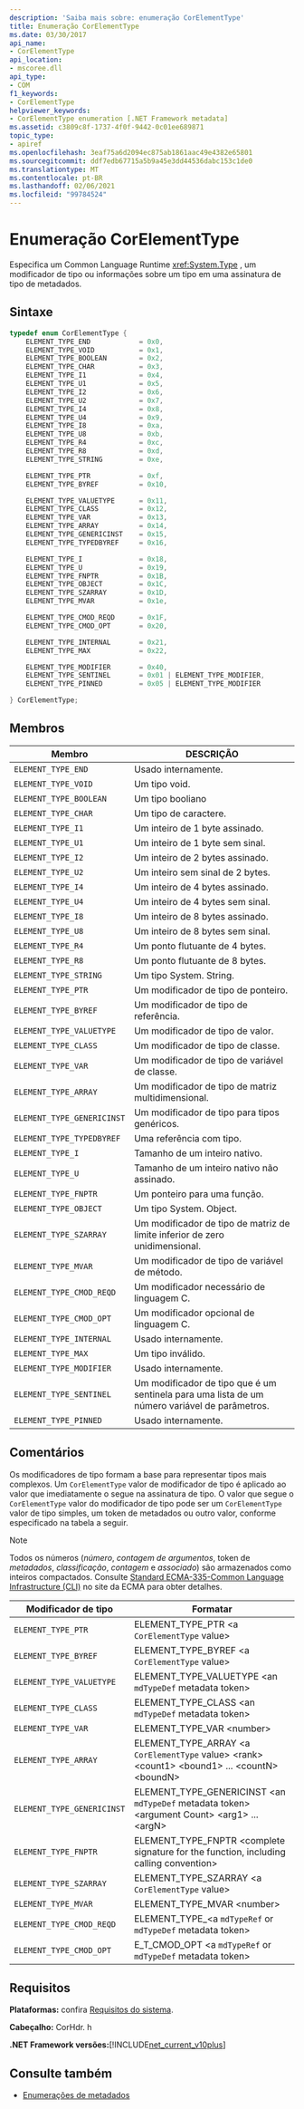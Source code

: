 ```yaml
---
description: 'Saiba mais sobre: enumeração CorElementType'
title: Enumeração CorElementType
ms.date: 03/30/2017
api_name:
- CorElementType
api_location:
- mscoree.dll
api_type:
- COM
f1_keywords:
- CorElementType
helpviewer_keywords:
- CorElementType enumeration [.NET Framework metadata]
ms.assetid: c3809c8f-1737-4f0f-9442-0c01ee689871
topic_type:
- apiref
ms.openlocfilehash: 3eaf75a6d2094ec875ab1861aac49e4382e65801
ms.sourcegitcommit: ddf7edb67715a5b9a45e3dd44536dabc153c1de0
ms.translationtype: MT
ms.contentlocale: pt-BR
ms.lasthandoff: 02/06/2021
ms.locfileid: "99784524"
---
```

# <a name="corelementtype-enumeration"></a>Enumeração CorElementType

Especifica um Common Language Runtime <xref:System.Type> , um modificador de tipo ou informações sobre um tipo em uma assinatura de tipo de metadados.

## <a name="syntax"></a>Sintaxe

```cpp
typedef enum CorElementType {
    ELEMENT_TYPE_END            = 0x0,
    ELEMENT_TYPE_VOID           = 0x1,
    ELEMENT_TYPE_BOOLEAN        = 0x2,
    ELEMENT_TYPE_CHAR           = 0x3,
    ELEMENT_TYPE_I1             = 0x4,
    ELEMENT_TYPE_U1             = 0x5,
    ELEMENT_TYPE_I2             = 0x6,
    ELEMENT_TYPE_U2             = 0x7,
    ELEMENT_TYPE_I4             = 0x8,
    ELEMENT_TYPE_U4             = 0x9,
    ELEMENT_TYPE_I8             = 0xa,
    ELEMENT_TYPE_U8             = 0xb,
    ELEMENT_TYPE_R4             = 0xc,
    ELEMENT_TYPE_R8             = 0xd,
    ELEMENT_TYPE_STRING         = 0xe,

    ELEMENT_TYPE_PTR            = 0xf,
    ELEMENT_TYPE_BYREF          = 0x10,

    ELEMENT_TYPE_VALUETYPE      = 0x11,
    ELEMENT_TYPE_CLASS          = 0x12,
    ELEMENT_TYPE_VAR            = 0x13,
    ELEMENT_TYPE_ARRAY          = 0x14,
    ELEMENT_TYPE_GENERICINST    = 0x15,
    ELEMENT_TYPE_TYPEDBYREF     = 0x16,

    ELEMENT_TYPE_I              = 0x18,
    ELEMENT_TYPE_U              = 0x19,
    ELEMENT_TYPE_FNPTR          = 0x1B,
    ELEMENT_TYPE_OBJECT         = 0x1C,
    ELEMENT_TYPE_SZARRAY        = 0x1D,
    ELEMENT_TYPE_MVAR           = 0x1e,

    ELEMENT_TYPE_CMOD_REQD      = 0x1F,
    ELEMENT_TYPE_CMOD_OPT       = 0x20,

    ELEMENT_TYPE_INTERNAL       = 0x21,
    ELEMENT_TYPE_MAX            = 0x22,

    ELEMENT_TYPE_MODIFIER       = 0x40,
    ELEMENT_TYPE_SENTINEL       = 0x01 | ELEMENT_TYPE_MODIFIER,
    ELEMENT_TYPE_PINNED         = 0x05 | ELEMENT_TYPE_MODIFIER

} CorElementType;
```

## <a name="members"></a>Membros

|Membro|DESCRIÇÃO|
|------------|-----------------|
|`ELEMENT_TYPE_END`|Usado internamente.|
|`ELEMENT_TYPE_VOID`|Um tipo void.|
|`ELEMENT_TYPE_BOOLEAN`|Um tipo booliano|
|`ELEMENT_TYPE_CHAR`|Um tipo de caractere.|
|`ELEMENT_TYPE_I1`|Um inteiro de 1 byte assinado.|
|`ELEMENT_TYPE_U1`|Um inteiro de 1 byte sem sinal.|
|`ELEMENT_TYPE_I2`|Um inteiro de 2 bytes assinado.|
|`ELEMENT_TYPE_U2`|Um inteiro sem sinal de 2 bytes.|
|`ELEMENT_TYPE_I4`|Um inteiro de 4 bytes assinado.|
|`ELEMENT_TYPE_U4`|Um inteiro de 4 bytes sem sinal.|
|`ELEMENT_TYPE_I8`|Um inteiro de 8 bytes assinado.|
|`ELEMENT_TYPE_U8`|Um inteiro de 8 bytes sem sinal.|
|`ELEMENT_TYPE_R4`|Um ponto flutuante de 4 bytes.|
|`ELEMENT_TYPE_R8`|Um ponto flutuante de 8 bytes.|
|`ELEMENT_TYPE_STRING`|Um tipo System. String.|
|`ELEMENT_TYPE_PTR`|Um modificador de tipo de ponteiro.|
|`ELEMENT_TYPE_BYREF`|Um modificador de tipo de referência.|
|`ELEMENT_TYPE_VALUETYPE`|Um modificador de tipo de valor.|
|`ELEMENT_TYPE_CLASS`|Um modificador de tipo de classe.|
|`ELEMENT_TYPE_VAR`|Um modificador de tipo de variável de classe.|
|`ELEMENT_TYPE_ARRAY`|Um modificador de tipo de matriz multidimensional.|
|`ELEMENT_TYPE_GENERICINST`|Um modificador de tipo para tipos genéricos.|
|`ELEMENT_TYPE_TYPEDBYREF`|Uma referência com tipo.|
|`ELEMENT_TYPE_I`|Tamanho de um inteiro nativo.|
|`ELEMENT_TYPE_U`|Tamanho de um inteiro nativo não assinado.|
|`ELEMENT_TYPE_FNPTR`|Um ponteiro para uma função.|
|`ELEMENT_TYPE_OBJECT`|Um tipo System. Object.|
|`ELEMENT_TYPE_SZARRAY`|Um modificador de tipo de matriz de limite inferior de zero unidimensional.|
|`ELEMENT_TYPE_MVAR`|Um modificador de tipo de variável de método.|
|`ELEMENT_TYPE_CMOD_REQD`|Um modificador necessário de linguagem C.|
|`ELEMENT_TYPE_CMOD_OPT`|Um modificador opcional de linguagem C.|
|`ELEMENT_TYPE_INTERNAL`|Usado internamente.|
|`ELEMENT_TYPE_MAX`|Um tipo inválido.|
|`ELEMENT_TYPE_MODIFIER`|Usado internamente.|
|`ELEMENT_TYPE_SENTINEL`|Um modificador de tipo que é um sentinela para uma lista de um número variável de parâmetros.|
|`ELEMENT_TYPE_PINNED`|Usado internamente.|

## <a name="remarks"></a>Comentários

Os modificadores de tipo formam a base para representar tipos mais complexos. Um `CorElementType` valor de modificador de tipo é aplicado ao valor que imediatamente o segue na assinatura de tipo. O valor que segue o `CorElementType` valor do modificador de tipo pode ser um `CorElementType` valor de tipo simples, um token de metadados ou outro valor, conforme especificado na tabela a seguir.

> [!NOTE]
> Todos os números (*número*, *contagem de argumentos*, token de *metadados*, *classificação*, *contagem* e *associado*) são armazenados como inteiros compactados. Consulte [Standard ECMA-335-Common Language Infrastructure (CLI)](http://www.ecma-international.org/publications/standards/Ecma-335.htm) no site da ECMA para obter detalhes.

|Modificador de tipo|Formatar|
|-------------------|------------|
|`ELEMENT_TYPE_PTR`|ELEMENT_TYPE_PTR \<a `CorElementType` value>|
|`ELEMENT_TYPE_BYREF`|ELEMENT_TYPE_BYREF \<a `CorElementType` value>|
|`ELEMENT_TYPE_VALUETYPE`|ELEMENT_TYPE_VALUETYPE \<an `mdTypeDef` metadata token>|
|`ELEMENT_TYPE_CLASS`|ELEMENT_TYPE_CLASS \<an `mdTypeDef` metadata token>|
|`ELEMENT_TYPE_VAR`|ELEMENT_TYPE_VAR \<number>|
|`ELEMENT_TYPE_ARRAY`|ELEMENT_TYPE_ARRAY \<a `CorElementType` value> \<rank> \<count1> \<bound1> ... \<countN>\<boundN>|
|`ELEMENT_TYPE_GENERICINST`|ELEMENT_TYPE_GENERICINST \<an `mdTypeDef` metadata token> \<argument Count> \<arg1> ... \<argN>|
|`ELEMENT_TYPE_FNPTR`|ELEMENT_TYPE_FNPTR \<complete signature for the function, including calling convention>|
|`ELEMENT_TYPE_SZARRAY`|ELEMENT_TYPE_SZARRAY \<a `CorElementType` value>|
|`ELEMENT_TYPE_MVAR`|ELEMENT_TYPE_MVAR \<number>|
|`ELEMENT_TYPE_CMOD_REQD`|ELEMENT_TYPE_\<a `mdTypeRef` or `mdTypeDef` metadata token>|
|`ELEMENT_TYPE_CMOD_OPT`|E_T_CMOD_OPT \<a `mdTypeRef` or `mdTypeDef` metadata token>|

## <a name="requirements"></a>Requisitos

**Plataformas:** confira [Requisitos do sistema](../../get-started/system-requirements.md).

**Cabeçalho:** CorHdr. h

**.NET Framework versões:**[!INCLUDE[net_current_v10plus](../../../../includes/net-current-v10plus-md.md)]

## <a name="see-also"></a>Consulte também

- [Enumerações de metadados](metadata-enumerations.md)
